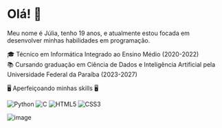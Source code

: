 # Olá! 👋

Meu nome é Júlia, tenho 19 anos, e atualmente estou focada em desenvolver minhas habilidades em programação. 

🎓 Técnico em Informática Integrado ao Ensino Médio  (2020-2022) <br>
📚 Cursando graduação em Ciência de Dados e Inteligência Artificial pela Universidade Federal da Paraíba (2023-2027)

🖥️ Aperfeiçoando minhas skills 🖥️

![Python](https://img.shields.io/badge/python-3670A0?style=for-the-badge&logo=python&logoColor=ffdd54)
![C](https://img.shields.io/badge/c-%2300599C.svg?style=for-the-badge&logo=c&logoColor=white)
![HTML5](https://img.shields.io/badge/html5-%23E34F26.svg?style=for-the-badge&logo=html5&logoColor=white)
![CSS3](https://img.shields.io/badge/css3-%231572B6.svg?style=for-the-badge&logo=css3&logoColor=white)

![image](https://github.com/juliamssilva/juliamsilva/assets/139291854/ab77c062-f96e-4df9-9899-820056e464ec)

